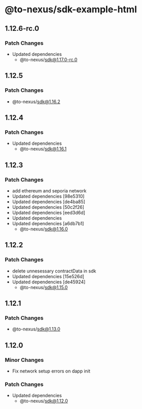 # @to-nexus/sdk-example-html

## 1.12.6-rc.0

### Patch Changes

- Updated dependencies
  - @to-nexus/sdk@1.17.0-rc.0

## 1.12.5

### Patch Changes

- @to-nexus/sdk@1.16.2

## 1.12.4

### Patch Changes

- Updated dependencies
  - @to-nexus/sdk@1.16.1

## 1.12.3

### Patch Changes

- add ethereum and seporia network
- Updated dependencies [98e5310]
- Updated dependencies [de4ba85]
- Updated dependencies [50c2f26]
- Updated dependencies [eed3d6d]
- Updated dependencies
- Updated dependencies [a6db7b1]
  - @to-nexus/sdk@1.16.0

## 1.12.2

### Patch Changes

- delete unnesessary contractData in sdk
- Updated dependencies [15e526d]
- Updated dependencies [de45924]
  - @to-nexus/sdk@1.15.0

## 1.12.1

### Patch Changes

- @to-nexus/sdk@1.13.0

## 1.12.0

### Minor Changes

- Fix network setup errors on dapp init

### Patch Changes

- Updated dependencies
  - @to-nexus/sdk@1.12.0
